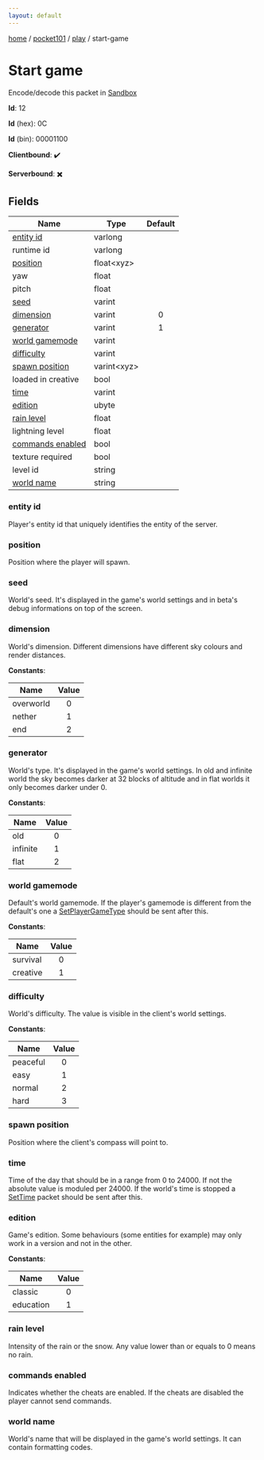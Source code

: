 ```yaml
---
layout: default
---
```


[home](/)  /  [pocket101](/protocol/pocket101)  /  [play](/protocol/pocket101/play)  /  start-game

# Start game

Encode/decode this packet in [Sandbox](../../../sandbox/pocket101#Play.StartGame)

**Id**: 12

**Id** (hex): 0C

**Id** (bin): 00001100

**Clientbound**: ✔️

**Serverbound**: ✖️

## Fields

Name | Type | Default
---|---|:---:
[entity id](#entity-id) | varlong | 
runtime id | varlong | 
[position](#position) | float&lt;xyz&gt; | 
yaw | float | 
pitch | float | 
[seed](#seed) | varint | 
[dimension](#dimension) | varint | 0
[generator](#generator) | varint | 1
[world gamemode](#world-gamemode) | varint | 
[difficulty](#difficulty) | varint | 
[spawn position](#spawn-position) | varint&lt;xyz&gt; | 
loaded in creative | bool | 
[time](#time) | varint | 
[edition](#edition) | ubyte | 
[rain level](#rain-level) | float | 
lightning level | float | 
[commands enabled](#commands-enabled) | bool | 
texture required | bool | 
level id | string | 
[world name](#world-name) | string | 

### entity id

Player's entity id that uniquely identifies the entity of the server.

### position

Position where the player will spawn.

### seed

World's seed. It's displayed in the game's world settings and in beta's debug informations on top of the screen.

### dimension

World's dimension. Different dimensions have different sky colours and render distances.

**Constants**:

Name | Value
---|:---:
overworld | 0
nether | 1
end | 2

### generator

World's type. It's displayed in the game's world settings.
In old and infinite world the sky becomes darker at 32 blocks of altitude and in flat worlds it only becomes darker under 0.

**Constants**:

Name | Value
---|:---:
old | 0
infinite | 1
flat | 2

### world gamemode

Default's world gamemode. If the player's gamemode is different from the default's one a [SetPlayerGameType](#play_set-player-game-type) should be sent after this.

**Constants**:

Name | Value
---|:---:
survival | 0
creative | 1

### difficulty

World's difficulty. The value is visible in the client's world settings.

**Constants**:

Name | Value
---|:---:
peaceful | 0
easy | 1
normal | 2
hard | 3

### spawn position

Position where the client's compass will point to.

### time

Time of the day that should be in a range from 0 to 24000. If not the absolute value is moduled per 24000.
If the world's time is stopped a [SetTime](#play_set-time) packet should be sent after this.

### edition

Game's edition. Some behaviours (some entities for example) may only work in a version and not in the other.

**Constants**:

Name | Value
---|:---:
classic | 0
education | 1

### rain level

Intensity of the rain or the snow. Any value lower than or equals to 0 means no rain.

### commands enabled

Indicates whether the cheats are enabled. If the cheats are disabled the player cannot send commands.

### world name

World's name that will be displayed in the game's world settings. It can contain formatting codes.
